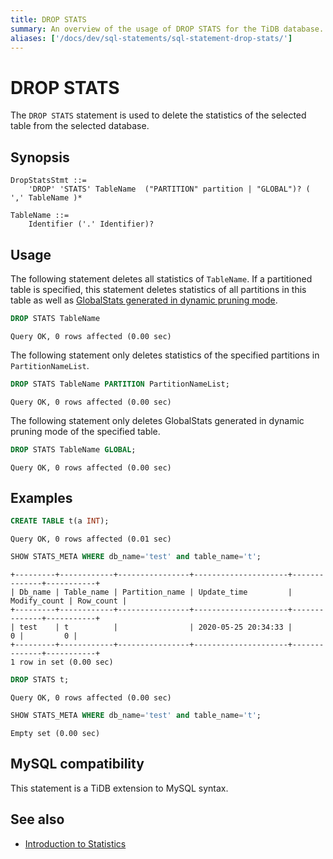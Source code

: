 ```yaml
---
title: DROP STATS
summary: An overview of the usage of DROP STATS for the TiDB database.
aliases: ['/docs/dev/sql-statements/sql-statement-drop-stats/']
---
```


# DROP STATS

The `DROP STATS` statement is used to delete the statistics of the selected table from the selected database.

## Synopsis

```ebnf+diagram
DropStatsStmt ::=
    'DROP' 'STATS' TableName  ("PARTITION" partition | "GLOBAL")? ( ',' TableName )*

TableName ::=
    Identifier ('.' Identifier)?
```

## Usage

The following statement deletes all statistics of `TableName`. If a partitioned table is specified, this statement deletes statistics of all partitions in this table as well as [GlobalStats generated in dynamic pruning mode](/statistics.md#collect-statistics-of-partitioned-tables-in-dynamic-pruning-mode).

```sql
DROP STATS TableName
```

```
Query OK, 0 rows affected (0.00 sec)
```

The following statement only deletes statistics of the specified partitions in `PartitionNameList`.

```sql
DROP STATS TableName PARTITION PartitionNameList;
```

```
Query OK, 0 rows affected (0.00 sec)
```

The following statement only deletes GlobalStats generated in dynamic pruning mode of the specified table.

```sql
DROP STATS TableName GLOBAL;
```

```
Query OK, 0 rows affected (0.00 sec)
```

## Examples

```sql
CREATE TABLE t(a INT);
```

```
Query OK, 0 rows affected (0.01 sec)
```

```sql
SHOW STATS_META WHERE db_name='test' and table_name='t';
```

```
+---------+------------+----------------+---------------------+--------------+-----------+
| Db_name | Table_name | Partition_name | Update_time         | Modify_count | Row_count |
+---------+------------+----------------+---------------------+--------------+-----------+
| test    | t          |                | 2020-05-25 20:34:33 |            0 |         0 |
+---------+------------+----------------+---------------------+--------------+-----------+
1 row in set (0.00 sec)
```

```sql
DROP STATS t;
```

```
Query OK, 0 rows affected (0.00 sec)
```

```sql
SHOW STATS_META WHERE db_name='test' and table_name='t';
```

```
Empty set (0.00 sec)
```

## MySQL compatibility

This statement is a TiDB extension to MySQL syntax.

## See also

* [Introduction to Statistics](/statistics.md)
